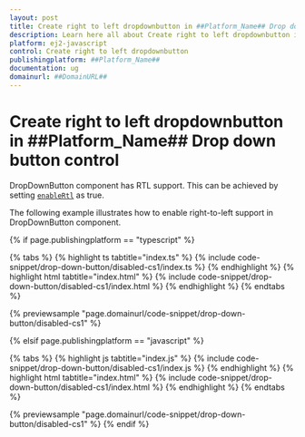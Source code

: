 ```yaml
---
layout: post
title: Create right to left dropdownbutton in ##Platform_Name## Drop down button control | Syncfusion
description: Learn here all about Create right to left dropdownbutton in Syncfusion ##Platform_Name## Drop down button control of Syncfusion Essential JS 2 and more.
platform: ej2-javascript
control: Create right to left dropdownbutton 
publishingplatform: ##Platform_Name##
documentation: ug
domainurl: ##DomainURL##
---
```


# Create right to left dropdownbutton in ##Platform_Name## Drop down button control

DropDownButton component has RTL support. This can be achieved by setting [`enableRtl`](../../api/drop-down-button#enablertl) as true.

The following example illustrates how to enable right-to-left support in DropDownButton component.

{% if page.publishingplatform == "typescript" %}

 {% tabs %}
{% highlight ts tabtitle="index.ts" %}
{% include code-snippet/drop-down-button/disabled-cs1/index.ts %}
{% endhighlight %}
{% highlight html tabtitle="index.html" %}
{% include code-snippet/drop-down-button/disabled-cs1/index.html %}
{% endhighlight %}
{% endtabs %}
        
{% previewsample "page.domainurl/code-snippet/drop-down-button/disabled-cs1" %}

{% elsif page.publishingplatform == "javascript" %}

{% tabs %}
{% highlight js tabtitle="index.js" %}
{% include code-snippet/drop-down-button/disabled-cs1/index.js %}
{% endhighlight %}
{% highlight html tabtitle="index.html" %}
{% include code-snippet/drop-down-button/disabled-cs1/index.html %}
{% endhighlight %}
{% endtabs %}

{% previewsample "page.domainurl/code-snippet/drop-down-button/disabled-cs1" %}
{% endif %}